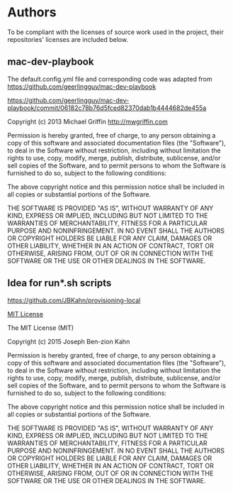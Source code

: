 # Authors

To be compliant with the licenses of source work used in the project,
their repositories' licenses are included below.

## mac-dev-playbook

The default.config.yml file and corresponding code was adapted from <https://github.com/geerlingguy/mac-dev-playbook>

<https://github.com/geerlingguy/mac-dev-playbook/commit/06182c78b76d5fced82370dab1b4444682de455a>

Copyright (c) 2013 Michael Griffin
<http://mwgriffin.com>

Permission is hereby granted, free of charge, to any person obtaining a copy of this software and associated documentation files (the "Software"), to deal in the Software without restriction, including without limitation the rights to use, copy, modify, merge, publish, distribute, sublicense, and/or sell copies of the Software, and to permit persons to whom the Software is furnished to do so, subject to the following conditions:

The above copyright notice and this permission notice shall be included in all copies or substantial portions of the Software.

THE SOFTWARE IS PROVIDED "AS IS", WITHOUT WARRANTY OF ANY KIND, EXPRESS OR IMPLIED, INCLUDING BUT NOT LIMITED TO THE WARRANTIES OF MERCHANTABILITY, FITNESS FOR A PARTICULAR PURPOSE AND NONINFRINGEMENT. IN NO EVENT SHALL THE AUTHORS OR COPYRIGHT HOLDERS BE LIABLE FOR ANY CLAIM, DAMAGES OR OTHER LIABILITY, WHETHER IN AN ACTION OF CONTRACT, TORT OR OTHERWISE, ARISING FROM, OUT OF OR IN CONNECTION WITH THE SOFTWARE OR THE USE OR OTHER DEALINGS IN THE SOFTWARE.

## Idea for run*.sh scripts

<https://github.com/JBKahn/provisioning-local>

[MIT License](https://github.com/JBKahn/provisioning-local/commit/e7dd4c898b6b64ad58dbfb4f6b3c212a56b55ae9)

The MIT License (MIT)

Copyright (c) 2015 Joseph Ben-zion Kahn

Permission is hereby granted, free of charge, to any person obtaining a copy
of this software and associated documentation files (the "Software"), to deal
in the Software without restriction, including without limitation the rights
to use, copy, modify, merge, publish, distribute, sublicense, and/or sell
copies of the Software, and to permit persons to whom the Software is
furnished to do so, subject to the following conditions:

The above copyright notice and this permission notice shall be included in all
copies or substantial portions of the Software.

THE SOFTWARE IS PROVIDED "AS IS", WITHOUT WARRANTY OF ANY KIND, EXPRESS OR
IMPLIED, INCLUDING BUT NOT LIMITED TO THE WARRANTIES OF MERCHANTABILITY,
FITNESS FOR A PARTICULAR PURPOSE AND NONINFRINGEMENT. IN NO EVENT SHALL THE
AUTHORS OR COPYRIGHT HOLDERS BE LIABLE FOR ANY CLAIM, DAMAGES OR OTHER
LIABILITY, WHETHER IN AN ACTION OF CONTRACT, TORT OR OTHERWISE, ARISING FROM,
OUT OF OR IN CONNECTION WITH THE SOFTWARE OR THE USE OR OTHER DEALINGS IN THE
SOFTWARE.
